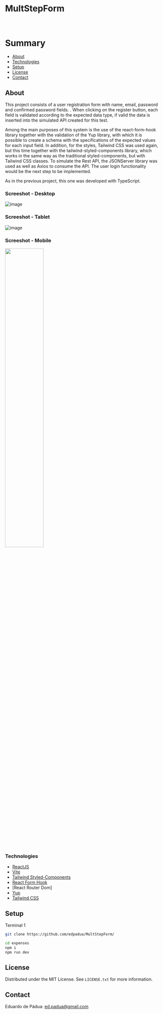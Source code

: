 # MultStepForm

<h1>
    <a href=""><img src=""></a>
</h1>

# Summary

- [About](#about)
- [Technologies](#technologies)
- [Setup](#setup)
- [License](#license)
- [Contact](#contact)
 
## About

This project consists of a user registration form with name, email, password and confirmed password fields. . When clicking on the register button, each field is validated according to the expected data type, if valid the data is inserted into the simulated API created for this test.

Among the main purposes of this system is the use of the react-form-hook library together with the validation of the Yup library, with which it is possible to create a schema with the specifications of the expected values for each input field. In addition, for the styles, Tailwind CSS was used again, but this time together with the tailwind-styled-components library, which works in the same way as the traditional styled-components, but with Tailwind CSS classes.
To simulate the Rest API, the JSONServer library was used as well as Axios to consume the API. The user login functionality would be the next step to be implemented.

As in the previous project, this one was developed with TypeScript.

### Screeshot - Desktop

![image]()

### Screeshot - Tablet

![image]()


### Screeshot - Mobile

<img src="" style="width: 50%;" >



### Technologies

- [ReactJS](https://reactjs.org)
- [Vite](https://vitejs.dev/guide/)
- [Tailwind Styled-Components](https://www.npmjs.com/package/tailwind-styled-components)
- [React Form Hook](https://www.react-hook-form.com)
- [React Router Dom]
- [Yup](https://www.npmjs.com/package/yup)
- [Tailwind CSS](https://tailwindcss.com/)

## Setup

Terminal 1 

```bash
git clone https://github.com/edpadua/MultStepForm/

cd expenses
npm i
npm run dev
```

## License

Distributed under the MIT License. See `LICENSE.txt` for more information.


## Contact

Eduardo de Pádua: ed.padua@gmail.com
